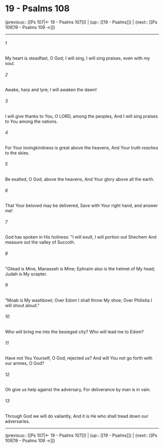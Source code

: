 # 19 - Psalms 108

(previous:: [[Ps 107|← 19 - Psalms 107]]) | (up:: [[19 - Psalms]]) | (next:: [[Ps 109|19 - Psalms 109 →]])

***


###### 1 
My heart is steadfast, O God; I will sing, I will sing praises, even with my soul. 

###### 2 
Awake, harp and lyre; I will awaken the dawn! 

###### 3 
I will give thanks to You, O LORD, among the peoples, And I will sing praises to You among the nations. 

###### 4 
For Your lovingkindness is great above the heavens, And Your truth _reaches_ to the skies. 

###### 5 
Be exalted, O God, above the heavens, And Your glory above all the earth. 

###### 6 
That Your beloved may be delivered, Save with Your right hand, and answer me! 

###### 7 
God has spoken in His holiness: "I will exult, I will portion out Shechem And measure out the valley of Succoth. 

###### 8 
"Gilead is Mine, Manasseh is Mine; Ephraim also is the helmet of My head; Judah is My scepter. 

###### 9 
"Moab is My washbowl; Over Edom I shall throw My shoe; Over Philistia I will shout aloud." 

###### 10 
Who will bring me into the besieged city? Who will lead me to Edom? 

###### 11 
Have not You Yourself, O God, rejected us? And will You not go forth with our armies, O God? 

###### 12 
Oh give us help against the adversary, For deliverance by man is in vain. 

###### 13 
Through God we will do valiantly, And it is He who shall tread down our adversaries.

***

(previous:: [[Ps 107|← 19 - Psalms 107]]) | (up:: [[19 - Psalms]]) | (next:: [[Ps 109|19 - Psalms 109 →]])
